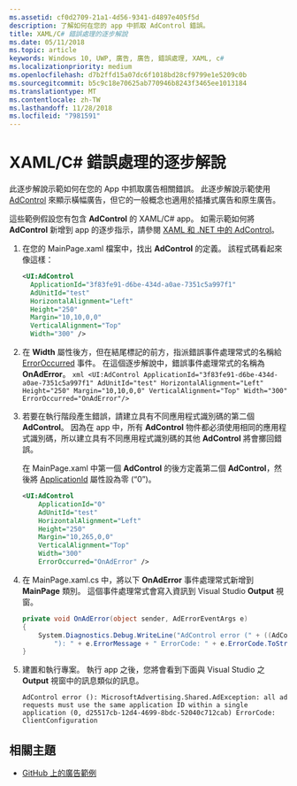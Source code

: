 ```yaml
---
ms.assetid: cf0d2709-21a1-4d56-9341-d4897e405f5d
description: 了解如何在您的 app 中抓取 AdControl 錯誤。
title: XAML/C# 錯誤處理的逐步解說
ms.date: 05/11/2018
ms.topic: article
keywords: Windows 10, UWP, 廣告, 廣告, 錯誤處理, XAML, c#
ms.localizationpriority: medium
ms.openlocfilehash: d7b2ffd15a07dc6f1018bd28cf9799e1e5209c0b
ms.sourcegitcommit: b5c9c18e70625ab770946b8243f3465ee1013184
ms.translationtype: MT
ms.contentlocale: zh-TW
ms.lasthandoff: 11/28/2018
ms.locfileid: "7981591"
---
```

# <a name="error-handling-in-xamlc-walkthrough"></a>XAML/C# 錯誤處理的逐步解說

此逐步解說示範如何在您的 App 中抓取廣告相關錯誤。 此逐步解說示範使用 [AdControl](https://docs.microsoft.com/uwp/api/microsoft.advertising.winrt.ui.adcontrol) 來顯示橫幅廣告，但它的一般概念也適用於插播式廣告和原生廣告。

這些範例假設您有包含 **AdControl** 的 XAML/C# app。 如需示範如何將 **AdControl** 新增到 app 的逐步指示，請參閱 [XAML 和 .NET 中的 AdControl](adcontrol-in-xaml-and--net.md)。 

1.  在您的 MainPage.xaml 檔案中，找出 **AdControl** 的定義。 該程式碼看起來像這樣：
    ``` xml
    <UI:AdControl
      ApplicationId="3f83fe91-d6be-434d-a0ae-7351c5a997f1"
      AdUnitId="test"
      HorizontalAlignment="Left"
      Height="250"
      Margin="10,10,0,0"
      VerticalAlignment="Top"
      Width="300" />
    ```

2.   在 **Width** 屬性後方，但在結尾標記的前方，指派錯誤事件處理常式的名稱給 [ErrorOccurred](https://docs.microsoft.com/uwp/api/microsoft.advertising.winrt.ui.adcontrol.erroroccurred) 事件。 在這個逐步解說中，錯誤事件處理常式的名稱為 **OnAdError**。
    ``` xml
    <UI:AdControl
      ApplicationId="3f83fe91-d6be-434d-a0ae-7351c5a997f1"
      AdUnitId="test"
      HorizontalAlignment="Left"
      Height="250"
      Margin="10,10,0,0"
      VerticalAlignment="Top"
      Width="300"
      ErrorOccurred="OnAdError"/>
    ```

3.  若要在執行階段產生錯誤，請建立具有不同應用程式識別碼的第二個 **AdControl**。 因為在 app 中，所有 **AdControl** 物件都必須使用相同的應用程式識別碼，所以建立具有不同應用程式識別碼的其他 **AdControl** 將會擲回錯誤。

    在 MainPage.xaml 中第一個 **AdControl** 的後方定義第二個 **AdControl**，然後將 [ApplicationId](https://docs.microsoft.com/uwp/api/microsoft.advertising.winrt.ui.adcontrol.applicationid) 屬性設為零 (“0”)。
    ``` xml
    <UI:AdControl
        ApplicationId="0"
        AdUnitId="test"
        HorizontalAlignment="Left"
        Height="250"
        Margin="10,265,0,0"
        VerticalAlignment="Top"
        Width="300"
        ErrorOccurred="OnAdError" />
    ```

4.  在 MainPage.xaml.cs 中，將以下 **OnAdError** 事件處理常式新增到 **MainPage** 類別。 這個事件處理常式會寫入資訊到 Visual Studio **Output** 視窗。
    ``` csharp
    private void OnAdError(object sender, AdErrorEventArgs e)
    {
        System.Diagnostics.Debug.WriteLine("AdControl error (" + ((AdControl)sender).Name +
            "): " + e.ErrorMessage + " ErrorCode: " + e.ErrorCode.ToString());
    }
    ```

4.  建置和執行專案。 執行 app 之後，您將會看到下面與 Visual Studio 之 **Output** 視窗中的訊息類似的訊息。
    ```
    AdControl error (): MicrosoftAdvertising.Shared.AdException: all ad requests must use the same application ID within a single application (0, d25517cb-12d4-4699-8bdc-52040c712cab) ErrorCode: ClientConfiguration
    ```

## <a name="related-topics"></a>相關主題

* [GitHub 上的廣告範例](http://aka.ms/githubads)
